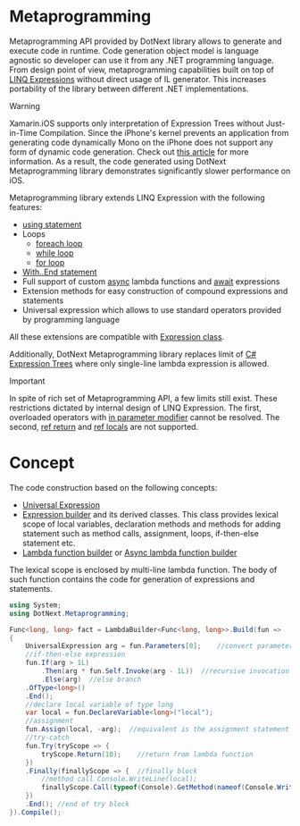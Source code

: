 Metaprogramming
====
Metaprogramming API provided by DotNext library allows to generate and execute code in runtime. Code generation object model is language agnostic so developer can use it from any .NET programming language. From design point of view, metaprogramming capabilities built on top of [LINQ Expressions](https://docs.microsoft.com/en-us/dotnet/api/system.linq.expressions) without direct usage of IL generator. This increases portability of the library between different .NET implementations.

> [!WARNING]
> Xamarin.iOS supports only interpretation of Expression Trees without Just-in-Time Compilation. Since the iPhone's kernel prevents an application from generating code dynamically Mono on the iPhone does not support any form of dynamic code generation. Check out [this article](https://docs.microsoft.com/en-us/xamarin/ios/internals/limitations) for more information. As a result, the code generated using DotNext Metaprogramming library demonstrates significantly slower performance on iOS.

Metaprogramming library extends LINQ Expression with the following features:
* [using statement](https://docs.microsoft.com/en-us/dotnet/csharp/language-reference/keywords/using-statement)
* Loops
    * [foreach loop](https://docs.microsoft.com/en-us/dotnet/csharp/language-reference/keywords/foreach-in)
    * [while loop](https://docs.microsoft.com/en-us/dotnet/csharp/language-reference/keywords/while)
    * [for loop](https://docs.microsoft.com/en-us/dotnet/csharp/language-reference/keywords/for)
* [With..End statement](https://docs.microsoft.com/en-us/dotnet/visual-basic/language-reference/statements/with-end-with-statement)
* Full support of custom [async](https://docs.microsoft.com/en-us/dotnet/csharp/language-reference/keywords/async) lambda functions and [await](https://docs.microsoft.com/en-us/dotnet/csharp/language-reference/keywords/await) expressions
* Extension methods for easy construction of compound expressions and statements
* Universal expression which allows to use standard operators provided by programming language

All these extensions are compatible with [Expression class](https://docs.microsoft.com/en-us/dotnet/api/system.linq.expressions.expression).

Additionally, DotNext Metaprogramming library replaces limit of [C# Expression Trees](https://docs.microsoft.com/en-us/dotnet/csharp/programming-guide/concepts/expression-trees/) where only single-line lambda expression is allowed.

> [!IMPORTANT]
> In spite of rich set of Metaprogramming API, a few limits still exist. These restrictions dictated by internal design of LINQ Expression. The first, overloaded operators with [in parameter modifier](https://docs.microsoft.com/en-us/dotnet/csharp/language-reference/keywords/in-parameter-modifier) cannot be resolved. The second, [ref return](https://docs.microsoft.com/en-us/dotnet/csharp/language-reference/keywords/ref#reference-return-values) and [ref locals](https://docs.microsoft.com/en-us/dotnet/csharp/language-reference/keywords/ref#ref-locals) are not supported.

# Concept
The code construction based on the following concepts:
* [Universal Expression](universal.md)
* [Expression builder](../../api/DotNext.Metaprogramming.CompoundStatementBuilder.yml) and its derived classes. This class provides lexical scope of local variables, declaration methods and methods for adding statement such as method calls, assignment, loops, if-then-else statement etc.
* [Lambda function builder](../../api/DotNext.Metaprogramming.LambdaBuilder-1.yml) or [Async lambda function builder](../../api/DotNext.Metaprogramming.AsyncLambdaBuilder-1.yml)

The lexical scope is enclosed by multi-line lambda function. The body of such function contains the code for generation of expressions and statements.

```csharp
using System;
using DotNext.Metaprogramming;

Func<long, long> fact = LambdaBuilder<Func<long, long>>.Build(fun => 
{
    UniversalExpression arg = fun.Parameters[0];    //convert parameter into universal expression
    //if-then-else expression
    fun.If(arg > 1L)
        .Then(arg * fun.Self.Invoke(arg - 1L))  //recursive invocation of the current lambda function
        .Else(arg)  //else branch
    .OfType<long>()
    .End();
    //declare local variable of type long
    var local = fun.DeclareVariable<long>("local");
    //assignment
    fun.Assign(local, -arg);  //equivalent is the assignment statement local = -arg
    //try-catch
    fun.Try(tryScope => {
        tryScope.Return(10);    //return from lambda function
    })
    .Finally(finallyScope => {  //finally block
        //method call Console.WriteLine(local);
        finallyScope.Call(typeof(Console).GetMethod(nameof(Console.WriteLine), new[] { typeof(object) }), local);
    })
    .End(); //end of try block
}).Compile();
```